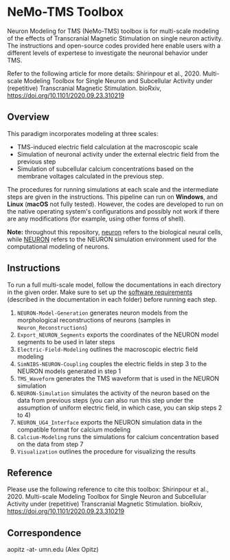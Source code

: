 # NeMo-TMS Toolbox
Neuron Modeling for TMS (NeMo-TMS) toolbox is for multi-scale modeling of the effects of Transcranial Magnetic Stimulation on single neuron activity. The instructions and open-source codes provided here enable users with a different levels of expertese to investigate the neuronal behavior under TMS.

Refer to the following article for more details:
Shirinpour et al., 2020. Multi-scale Modeling Toolbox for Single Neuron and Subcellular Activity under (repetitive) Transcranial Magnetic Stimulation. bioRxiv, https://doi.org/10.1101/2020.09.23.310219

## Overview
This paradigm incorporates modeling at three scales:

- TMS-induced electric field calculation at the macroscopic scale 
- Simulation of neuronal activity under the external electric field from the previous step
- Simulation of subcellular calcium concentrations based on the membrane voltages calculated in the previous step.

The procedures for running simulations at each scale and the intermediate steps are given in the instructions. This pipeline can run on **Windows**, and **Linux** (**macOS** not fully tested). However, the codes are developed to run on the native operating system's configurations and possibly not work if there are any modifications (for example, using other forms of shell).

**Note:** throughout this repository, <ins>neuron</ins> refers to the biological neural cells, while <ins>NEURON</ins> refers to the NEURON simulation environment used for the computational modeling of neurons.

## Instructions
To run a full multi-scale model, follow the documentations in each directory in the given order. Make sure to set up the <ins>software requirements</ins> (described in the documentation in each folder) before running each step.
1. <code>NEURON-Model-Generation</code> generates neuron models from the morphological reconstructions of neurons (samples in <code>Neuron_Reconstructions</code>)
2. <code>Export_NEURON_Segments</code> exports the coordinates of the NEURON model segments to be used in later steps
3. <code>Electric-Field-Modeling</code> outlines the macroscopic electric field modeling
4. <code>SimNIBS-NEURON-Coupling</code> couples the electric fields in step 3 to the NEURON models generated in step 1
5. <code>TMS_Waveform</code> generates the TMS waveform that is used in the NEURON simulation
6. <code>NEURON-Simulation</code> simulates the activity of the neuron based on the data from previous steps (you can also run this step under the assumption of uniform electric field, in which case, you can skip steps 2 to 4)
7. <code>NEURON_UG4_Interface</code> exports the NEURON simulation data in the compatible format for calcium modeling
8. <code>Calcium-Modeling</code> runs the simulations for calcium concentration based on the data from step 7
9. <code>Visualization</code> outlines the procedure for visualizing the results

## Reference

Please use the following reference to cite this toolbox:
Shirinpour et al., 2020. Multi-scale Modeling Toolbox for Single Neuron and Subcellular Activity under (repetitive) Transcranial Magnetic Stimulation. bioRxiv, https://doi.org/10.1101/2020.09.23.310219

## Correspondence
aopitz -at- umn.edu (Alex Opitz)
